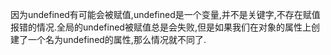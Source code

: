 因为undefined有可能会被赋值,undefined是一个变量,并不是关键字,不存在赋值报错的情况.全局的undefined被赋值总是会失败,但是如果我们在对象的属性上创建了一个名为undefined的属性,那么情况就不同了.